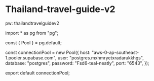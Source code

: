 # Thailand-travel-guide-v2

pw: thailandtravelguidev2

import * as pg from "pg";

const { Pool } = pg.default;

const connectionPool = new Pool({
  host: "aws-0-ap-southeast-1.pooler.supabase.com",
  user: "postgres.mxhmryetxradarukkhgs",
  database: "postgres",
  password: "Fsd6-teal-neatly",
  port: "6543",
});

export default connectionPool;